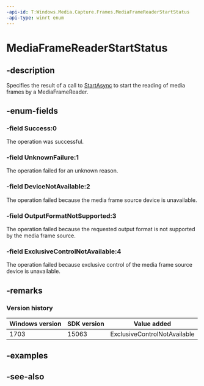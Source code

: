 ```yaml
---
-api-id: T:Windows.Media.Capture.Frames.MediaFrameReaderStartStatus
-api-type: winrt enum
---
```


<!-- Enumeration syntax
public enum Windows.Media.Capture.Frames.MediaFrameReaderStartStatus : int
-->

# MediaFrameReaderStartStatus

## -description
Specifies the result of a call to [StartAsync](mediaframereader_startasync_1931900819.md) to start the reading of media frames by a MediaFrameReader.

## -enum-fields
### -field Success:0
The operation was successful.

### -field UnknownFailure:1
The operation failed for an unknown reason.

### -field DeviceNotAvailable:2
The operation failed because the media frame source device is unavailable.

### -field OutputFormatNotSupported:3
The operation failed because the requested output format is not supported by the media frame source.

### -field ExclusiveControlNotAvailable:4
The operation failed because exclusive control of the media frame source device is unavailable.

## -remarks

### Version history

| Windows version | SDK version | Value added |
| -- | -- | -- |
| 1703 | 15063 | ExclusiveControlNotAvailable |

## -examples

## -see-also



